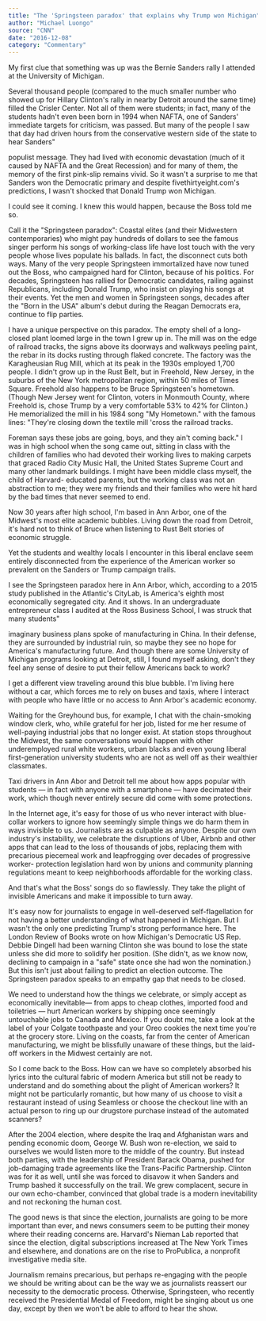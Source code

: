 ```yaml
---
title: "The 'Springsteen paradox' that explains why Trump won Michigan"
author: "Michael Luongo"
source: "CNN"
date: "2016-12-08"
category: "Commentary"
---
```


My first clue that something was up was the Bernie Sanders rally I attended at the University of Michigan.

Several thousand people (compared to the much smaller number who showed up for Hillary Clinton's rally in nearby Detroit around the same time) filled the Crisler Center. Not all of them were students; in fact, many of the students hadn't even been born in 1994 when NAFTA, one of Sanders' immediate targets for criticism, was passed. But many of the people I saw that day had driven hours from the conservative western side of the state to hear Sanders"

populist message. They had lived with economic devastation (much of it caused by NAFTA and the Great Recession) and for many of them, the memory of the first pink-slip remains vivid. So it wasn't a surprise to me that Sanders won the Democratic primary and despite fivethirtyeight.com's predictions, I wasn't shocked that Donald Trump won Michigan.

I could see it coming. I knew this would happen, because the Boss told me so.

Call it the "Springsteen paradox": Coastal elites (and their Midwestern contemporaries) who might pay hundreds of dollars to see the famous singer perform his songs of working-class life have lost touch with the very people whose lives populate his ballads. In fact, the disconnect cuts both ways. Many of the very people Springsteen immortalized have now tuned out the Boss, who campaigned hard for Clinton, because of his politics. For decades, Springsteen has rallied for Democratic candidates, railing against Republicans, including Donald Trump, who insist on playing his songs at their events. Yet the men and women in Springsteen songs, decades after the "Born in the USA" album's debut during the Reagan Democrats era, continue to flip parties.

I have a unique perspective on this paradox. The empty shell of a long-closed plant loomed large in the town I grew up in. The mill was on the edge of railroad tracks, the signs above its doorways and walkways peeling paint, the rebar in its docks rusting through flaked concrete. The factory was the Karagheusian Rug Mill, which at its peak in the 1930s employed 1,700 people. I didn't grow up in the Rust Belt, but in Freehold, New Jersey, in the suburbs of the New York metropolitan region, within 50 miles of Times Square. Freehold also happens to be Bruce Springsteen's hometown. (Though New Jersey went for Clinton, voters in Monmouth County, where Freehold is, chose Trump by a very comfortable 53% to 42% for Clinton.) He memorialized the mill in his 1984 song "My Hometown." with the famous lines: "They're closing down the textile mill 'cross the railroad tracks.

Foreman says these jobs are going, boys, and they ain't coming back." I was in high school when the song came out, sitting in class with the children of families who had devoted their working lives to making carpets that graced Radio City Music Hall, the United States Supreme Court and many other landmark buildings. I might have been middle class myself, the child of Harvard- educated parents, but the working class was not an abstraction to me; they were my friends and their families who were hit hard by the bad times that never seemed to end.

Now 30 years after high school, I'm based in Ann Arbor, one of the Midwest's most elite academic bubbles. Living down the road from Detroit, it's hard not to think of Bruce when listening to Rust Belt stories of economic struggle.

Yet the students and wealthy locals I encounter in this liberal enclave seem entirely disconnected from the experience of the American worker so prevalent on the Sanders or Trump campaign trails.

I see the Springsteen paradox here in Ann Arbor, which, according to a 2015 study published in the Atlantic's CityLab, is America's eighth most economically segregated city. And it shows. In an undergraduate entrepreneur class I audited at the Ross Business School, I was struck that many students"

imaginary business plans spoke of manufacturing in China. In their defense, they are surrounded by industrial ruin, so maybe they see no hope for America's manufacturing future. And though there are some University of Michigan programs looking at Detroit, still, I found myself asking, don't they feel any sense of desire to put their fellow Americans back to work?

I get a different view traveling around this blue bubble. I'm living here without a car, which forces me to rely on buses and taxis, where I interact with people who have little or no access to Ann Arbor's academic economy.

Waiting for the Greyhound bus, for example, I chat with the chain-smoking window clerk, who, while grateful for her job, listed for me her resume of well-paying industrial jobs that no longer exist. At station stops throughout the Midwest, the same conversations would happen with other underemployed rural white workers, urban blacks and even young liberal first-generation university students who are not as well off as their wealthier classmates.

Taxi drivers in Ann Abor and Detroit tell me about how apps popular with students — in fact with anyone with a smartphone — have decimated their work, which though never entirely secure did come with some protections.

In the Internet age, it's easy for those of us who never interact with blue- collar workers to ignore how seemingly simple things we do harm them in ways invisible to us. Journalists are as culpable as anyone. Despite our own industry's instability, we celebrate the disruptions of Uber, Airbnb and other apps that can lead to the loss of thousands of jobs, replacing them with precarious piecemeal work and leapfrogging over decades of progressive worker- protection legislation hard won by unions and community planning regulations meant to keep neighborhoods affordable for the working class.

And that's what the Boss' songs do so flawlessly. They take the plight of invisible Americans and make it impossible to turn away.

It's easy now for journalists to engage in well-deserved self-flagellation for not having a better understanding of what happened in Michigan. But I wasn't the only one predicting Trump's strong performance here. The London Review of Books wrote on how Michigan's Democratic US Rep. Debbie Dingell had been warning Clinton she was bound to lose the state unless she did more to solidify her position. (She didn't, as we know now, declining to campaign in a "safe" state once she had won the nomination.) But this isn't just about failing to predict an election outcome. The Springsteen paradox speaks to an empathy gap that needs to be closed.

We need to understand how the things we celebrate, or simply accept as economically inevitable— from apps to cheap clothes, imported food and toiletries — hurt American workers by shipping once seemingly untouchable jobs to Canada and Mexico. If you doubt me, take a look at the label of your Colgate toothpaste and your Oreo cookies the next time you're at the grocery store. Living on the coasts, far from the center of American manufacturing, we might be blissfully unaware of these things, but the laid-off workers in the Midwest certainly are not.

So I come back to the Boss. How can we have so completely absorbed his lyrics into the cultural fabric of modern America but still not be ready to understand and do something about the plight of American workers? It might not be particularly romantic, but how many of us choose to visit a restaurant instead of using Seamless or choose the checkout line with an actual person to ring up our drugstore purchase instead of the automated scanners?

After the 2004 election, where despite the Iraq and Afghanistan wars and pending economic doom, George W. Bush won re-election, we said to ourselves we would listen more to the middle of the country. But instead both parties, with the leadership of President Barack Obama, pushed for job-damaging trade agreements like the Trans-Pacific Partnership. Clinton was for it as well, until she was forced to disavow it when Sanders and Trump bashed it successfully on the trail. We grew complacent, secure in our own echo-chamber, convinced that global trade is a modern inevitability and not reckoning the human cost.

The good news is that since the election, journalists are going to be more important than ever, and news consumers seem to be putting their money where their reading concerns are. Harvard's Nieman Lab reported that since the election, digital subscriptions increased at The New York Times and elsewhere, and donations are on the rise to ProPublica, a nonprofit investigative media site.

Journalism remains precarious, but perhaps re-engaging with the people we should be writing about can be the way we as journalists reassert our necessity to the democratic process. Otherwise, Springsteen, who recently received the Presidential Medal of Freedom, might be singing about us one day, except by then we won't be able to afford to hear the show.

